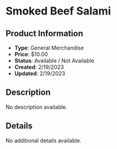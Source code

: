 # Smoked Beef Salami

## Product Information
- **Type**: General Merchandise
- **Price**: $10.00
- **Status**: Available / Not Available
- **Created**: 2/19/2023
- **Updated**: 2/19/2023

## Description
No description available.



## Details
No additional details available.
